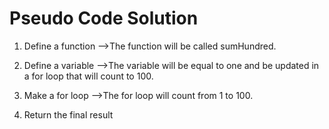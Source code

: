 # Pseudo Code Solution

1. Define a function
   -->The function will be called sumHundred.

2. Define a variable
   -->The variable will be equal to one and be updated in a for loop that will count to 100.

3. Make a for loop
   -->The for loop will count from 1 to 100.

4. Return the final result
